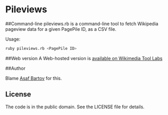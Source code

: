 Pileviews
=========

##Command-line
pileviews.rb is a command-line tool to fetch Wikipedia pageview data for a given PagePile ID, as a CSV file.

Usage: 

```bash
ruby pileviews.rb <PagePile ID>
```

##Web version
A Web-hosted version is [available on Wikimedia Tool Labs](https://tools.wmflabs.org/pileviews)

##Author

Blame [Asaf Bartov](https://meta.wikimedia.org/wiki/User:Ijon) for this.

## License
The code is in the public domain.  See the LICENSE file for details.

